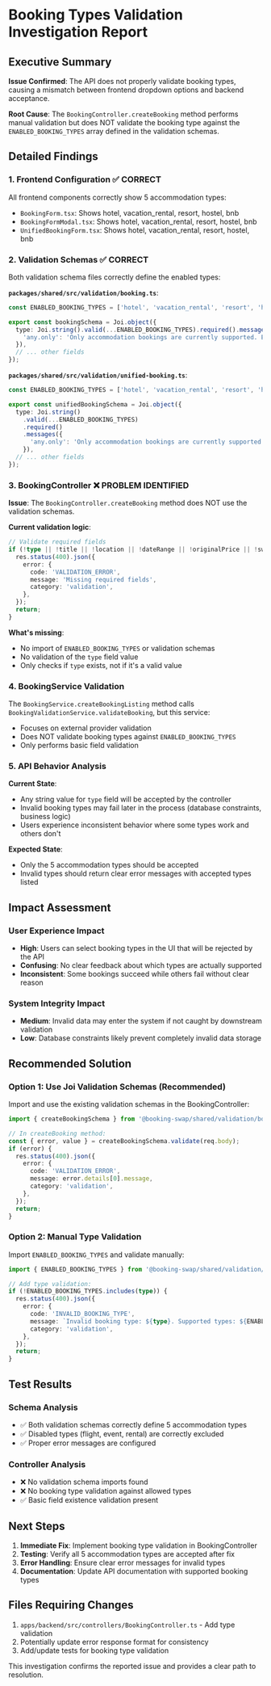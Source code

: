 # Booking Types Validation Investigation Report

## Executive Summary

**Issue Confirmed**: The API does not properly validate booking types, causing a mismatch between frontend dropdown options and backend acceptance.

**Root Cause**: The `BookingController.createBooking` method performs manual validation but does NOT validate the booking type against the `ENABLED_BOOKING_TYPES` array defined in the validation schemas.

## Detailed Findings

### 1. Frontend Configuration ✅ CORRECT
All frontend components correctly show 5 accommodation types:
- `BookingForm.tsx`: Shows hotel, vacation_rental, resort, hostel, bnb
- `BookingFormModal.tsx`: Shows hotel, vacation_rental, resort, hostel, bnb  
- `UnifiedBookingForm.tsx`: Shows hotel, vacation_rental, resort, hostel, bnb

### 2. Validation Schemas ✅ CORRECT
Both validation schema files correctly define the enabled types:

**`packages/shared/src/validation/booking.ts`**:
```typescript
const ENABLED_BOOKING_TYPES = ['hotel', 'vacation_rental', 'resort', 'hostel', 'bnb'] as const;

export const bookingSchema = Joi.object({
  type: Joi.string().valid(...ENABLED_BOOKING_TYPES).required().messages({
    'any.only': 'Only accommodation bookings are currently supported. Event, flight, and rental bookings are temporarily disabled.',
  }),
  // ... other fields
});
```

**`packages/shared/src/validation/unified-booking.ts`**:
```typescript
const ENABLED_BOOKING_TYPES = ['hotel', 'vacation_rental', 'resort', 'hostel', 'bnb'] as const;

export const unifiedBookingSchema = Joi.object({
  type: Joi.string()
    .valid(...ENABLED_BOOKING_TYPES)
    .required()
    .messages({
      'any.only': 'Only accommodation bookings are currently supported. Event, flight, and rental bookings are temporarily disabled.',
    }),
  // ... other fields
});
```

### 3. BookingController ❌ PROBLEM IDENTIFIED

**Issue**: The `BookingController.createBooking` method does NOT use the validation schemas.

**Current validation logic**:
```typescript
// Validate required fields
if (!type || !title || !location || !dateRange || !originalPrice || !swapValue || !providerDetails) {
  res.status(400).json({
    error: {
      code: 'VALIDATION_ERROR',
      message: 'Missing required fields',
      category: 'validation',
    },
  });
  return;
}
```

**What's missing**: 
- No import of `ENABLED_BOOKING_TYPES` or validation schemas
- No validation of the `type` field value
- Only checks if `type` exists, not if it's a valid value

### 4. BookingService Validation

The `BookingService.createBookingListing` method calls `BookingValidationService.validateBooking`, but this service:
- Focuses on external provider validation
- Does NOT validate booking types against `ENABLED_BOOKING_TYPES`
- Only performs basic field validation

### 5. API Behavior Analysis

**Current State**:
- Any string value for `type` field will be accepted by the controller
- Invalid booking types may fail later in the process (database constraints, business logic)
- Users experience inconsistent behavior where some types work and others don't

**Expected State**:
- Only the 5 accommodation types should be accepted
- Invalid types should return clear error messages with accepted types listed

## Impact Assessment

### User Experience Impact
- **High**: Users can select booking types in the UI that will be rejected by the API
- **Confusing**: No clear feedback about which types are actually supported
- **Inconsistent**: Some bookings succeed while others fail without clear reason

### System Integrity Impact
- **Medium**: Invalid data may enter the system if not caught by downstream validation
- **Low**: Database constraints likely prevent completely invalid data storage

## Recommended Solution

### Option 1: Use Joi Validation Schemas (Recommended)
Import and use the existing validation schemas in the BookingController:

```typescript
import { createBookingSchema } from '@booking-swap/shared/validation/booking';

// In createBooking method:
const { error, value } = createBookingSchema.validate(req.body);
if (error) {
  res.status(400).json({
    error: {
      code: 'VALIDATION_ERROR',
      message: error.details[0].message,
      category: 'validation',
    },
  });
  return;
}
```

### Option 2: Manual Type Validation
Import `ENABLED_BOOKING_TYPES` and validate manually:

```typescript
import { ENABLED_BOOKING_TYPES } from '@booking-swap/shared/validation/booking';

// Add type validation:
if (!ENABLED_BOOKING_TYPES.includes(type)) {
  res.status(400).json({
    error: {
      code: 'INVALID_BOOKING_TYPE',
      message: `Invalid booking type: ${type}. Supported types: ${ENABLED_BOOKING_TYPES.join(', ')}`,
      category: 'validation',
    },
  });
  return;
}
```

## Test Results

### Schema Analysis
- ✅ Both validation schemas correctly define 5 accommodation types
- ✅ Disabled types (flight, event, rental) are correctly excluded
- ✅ Proper error messages are configured

### Controller Analysis  
- ❌ No validation schema imports found
- ❌ No booking type validation against allowed types
- ✅ Basic field existence validation present

## Next Steps

1. **Immediate Fix**: Implement booking type validation in BookingController
2. **Testing**: Verify all 5 accommodation types are accepted after fix
3. **Error Handling**: Ensure clear error messages for invalid types
4. **Documentation**: Update API documentation with supported booking types

## Files Requiring Changes

1. `apps/backend/src/controllers/BookingController.ts` - Add type validation
2. Potentially update error response format for consistency
3. Add/update tests for booking type validation

This investigation confirms the reported issue and provides a clear path to resolution.